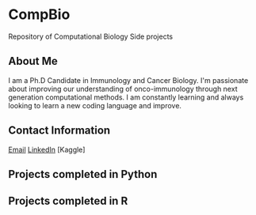# CompBio
Repository of Computational Biology Side projects

## About Me
I am a Ph.D Candidate in Immunology and Cancer Biology. I'm passionate about improving our understanding of onco-immunology through next generation computational methods. 
I am constantly learning and always looking to learn a new coding language and improve. 

## Contact Information
[Email](mailto:jinkol@uoguelph.com?subject=[GitHub]%20Source%20Han%20Sans)
[LinkedIn](www.linkedin.com/in/jordon-inkol-145932257)
[Kaggle]

## Projects completed in Python

## Projects completed in R
